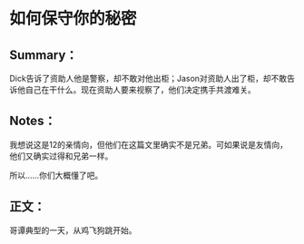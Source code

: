 # 如何保守你的秘密

## Summary：

Dick告诉了资助人他是警察，却不敢对他出柜；Jason对资助人出了柜，却不敢告诉他自己在干什么。现在资助人要来视察了，他们决定携手共渡难关。



## Notes：

我想说这是12的亲情向，但他们在这篇文里确实不是兄弟。可如果说是友情向，他们又确实过得和兄弟一样。

所以……你们大概懂了吧。



## 正文：

哥谭典型的一天，从鸡飞狗跳开始。
